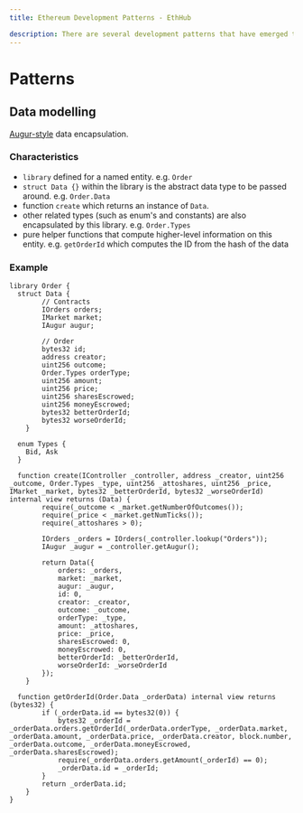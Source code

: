 ```yaml
---
title: Ethereum Development Patterns - EthHub

description: There are several development patterns that have emerged throughout the ecosystem to maintain safe and readable contract code.
---
```


# Patterns

## Data modelling

[Augur-style](https://sourcegraph.com/github.com/AugurProject/augur-core@master/-/blob/source/contracts/trading/Order.sol) data encapsulation.

### Characteristics

* `library` defined for a named entity. e.g. `Order`
* `struct Data {}` within the library is the abstract data type to be passed around. e.g. `Order.Data`
* function `create` which returns an instance of `Data`. 
* other related types \(such as enum's and constants\) are also encapsulated by this library. e.g. `Order.Types`
* pure helper functions that compute higher-level information on this entity. e.g. `getOrderId` which computes the ID from the hash of the data

### Example

```text
library Order {
  struct Data {
        // Contracts
        IOrders orders;
        IMarket market;
        IAugur augur;

        // Order
        bytes32 id;
        address creator;
        uint256 outcome;
        Order.Types orderType;
        uint256 amount;
        uint256 price;
        uint256 sharesEscrowed;
        uint256 moneyEscrowed;
        bytes32 betterOrderId;
        bytes32 worseOrderId;
    }

  enum Types {
    Bid, Ask
  }

  function create(IController _controller, address _creator, uint256 _outcome, Order.Types _type, uint256 _attoshares, uint256 _price, IMarket _market, bytes32 _betterOrderId, bytes32 _worseOrderId) internal view returns (Data) {
        require(_outcome < _market.getNumberOfOutcomes());
        require(_price < _market.getNumTicks());
        require(_attoshares > 0);

        IOrders _orders = IOrders(_controller.lookup("Orders"));
        IAugur _augur = _controller.getAugur();

        return Data({
            orders: _orders,
            market: _market,
            augur: _augur,
            id: 0,
            creator: _creator,
            outcome: _outcome,
            orderType: _type,
            amount: _attoshares,
            price: _price,
            sharesEscrowed: 0,
            moneyEscrowed: 0,
            betterOrderId: _betterOrderId,
            worseOrderId: _worseOrderId
        });
    }

  function getOrderId(Order.Data _orderData) internal view returns (bytes32) {
        if (_orderData.id == bytes32(0)) {
            bytes32 _orderId = _orderData.orders.getOrderId(_orderData.orderType, _orderData.market, _orderData.amount, _orderData.price, _orderData.creator, block.number, _orderData.outcome, _orderData.moneyEscrowed, _orderData.sharesEscrowed);
            require(_orderData.orders.getAmount(_orderId) == 0);
            _orderData.id = _orderId;
        }
        return _orderData.id;
    }
}
```

